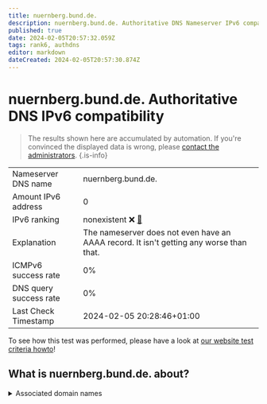```yaml
---
title: nuernberg.bund.de.
description: nuernberg.bund.de. Authoritative DNS Nameserver IPv6 compatibility
published: true
date: 2024-02-05T20:57:32.059Z
tags: rank6, authdns
editor: markdown
dateCreated: 2024-02-05T20:57:30.874Z
---
```


# nuernberg.bund.de. Authoritative DNS IPv6 compatibility

> The results shown here are accumulated by automation. If you're convinced the displayed data is wrong, please [contact the administrators](/howto/chat). 
{.is-info}




|   |   |
| - | - |
| Nameserver DNS name | nuernberg.bund.de.
| Amount IPv6 address | 0
| IPv6 ranking | nonexistent :x: [🔗](/howto/ranking) |
| Explanation | The nameserver does not even have an AAAA record. It isn't getting any worse than that. |
| ICMPv6 success rate | 0%|
| DNS query success rate | 0% |
| Last Check Timestamp | 2024-02-05 20:28:46+01:00 |

To see how this test was performed, please have a look at [our website test criteria howto](/howto/testcriteria/authdns)!


## What is nuernberg.bund.de. about?






<details>
<summary>Associated domain names</summary>

bmdv.bund.de

verwaltung.bund.de

www.bfdi.bund.de

www.bmi.bund.de

www.bmwsb.bund.de

www.bsg.bund.de

</details>
